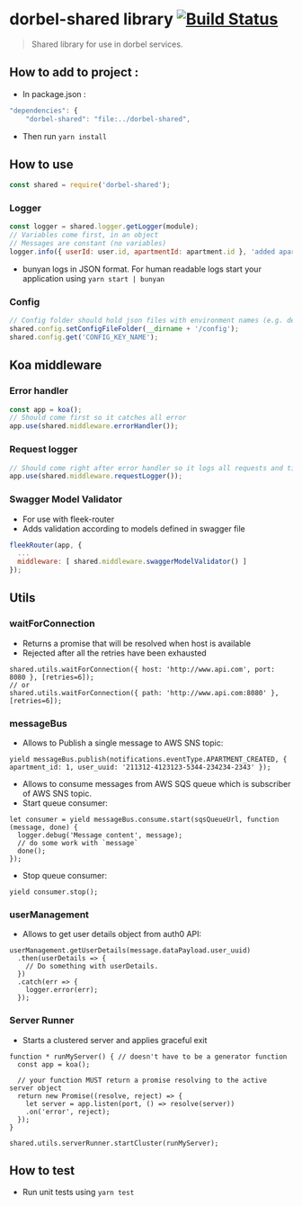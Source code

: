 # dorbel-shared library [![Build Status](https://semaphoreci.com/api/v1/dorbel-tech/dorbel-shared/branches/master/badge.svg)](https://semaphoreci.com/dorbel-tech/dorbel-shared)
> Shared library for use in dorbel services.

## How to add to project :
- In package.json :
```js
"dependencies": {
    "dorbel-shared": "file:../dorbel-shared",
```
- Then run ``yarn install``

## How to use
```js
const shared = require('dorbel-shared');
```
### Logger
```js
const logger = shared.logger.getLogger(module);
// Variables come first, in an object
// Messages are constant (no variables)
logger.info({ userId: user.id, apartmentId: apartment.id }, 'added apartment');
```
- bunyan logs in JSON format. For human readable logs start your application using ``yarn start | bunyan``
### Config
```js
// Config folder should hold json files with environment names (e.g. development.json)
shared.config.setConfigFileFolder(__dirname + '/config');
shared.config.get('CONFIG_KEY_NAME');
```

## Koa middleware

### Error handler
```js
const app = koa();
// Should come first so it catches all error
app.use(shared.middleware.errorHandler());
```

### Request logger
```js
// Should come right after error handler so it logs all requests and times the entire flow
app.use(shared.middleware.requestLogger());
```

### Swagger Model Validator
- For use with fleek-router
- Adds validation according to models defined in swagger file
```js
fleekRouter(app, {
  ...
  middleware: [ shared.middleware.swaggerModelValidator() ]
});
```

## Utils

### waitForConnection
- Returns a promise that will be resolved when host is available
- Rejected after all the retries have been exhausted
```
shared.utils.waitForConnection({ host: 'http://www.api.com', port: 8080 }, [retries=6]);
// or
shared.utils.waitForConnection({ path: 'http://www.api.com:8080' }, [retries=6]);
```

### messageBus
- Allows to Publish a single message to AWS SNS topic:
```
yield messageBus.publish(notifications.eventType.APARTMENT_CREATED, { apartment_id: 1, user_uuid: '211312-4123123-5344-234234-2343' });
```
- Allows to consume messages from AWS SQS queue which is subscriber of AWS SNS topic.
- Start queue consumer:
```
let consumer = yield messageBus.consume.start(sqsQueueUrl, function (message, done) {
  logger.debug('Message content', message);
  // do some work with `message`
  done();
});
```
- Stop queue consumer:
```
yield consumer.stop();
```

### userManagement
- Allows to get user details object from auth0 API:
```
userManagement.getUserDetails(message.dataPayload.user_uuid)
  .then(userDetails => {
    // Do something with userDetails.
  })
  .catch(err => {
    logger.error(err);
  });
```

### Server Runner
- Starts a clustered server and applies graceful exit
```
function * runMyServer() { // doesn't have to be a generator function
  const app = koa();

  // your function MUST return a promise resolving to the active server object
  return new Promise((resolve, reject) => {
    let server = app.listen(port, () => resolve(server))
    .on('error', reject);
  });
}

shared.utils.serverRunner.startCluster(runMyServer);
```

## How to test
- Run unit tests using ``yarn test``
